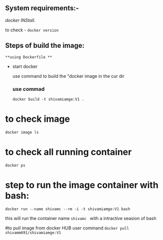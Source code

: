 ## System requirements:-

_docker INStall_.

to check - `docker version`

## Steps of build the image:

    **using Dockerfile **

- start docker

  use command to build the "docker image in the cur dir

  ### use commad

  `docker build -t shivamiamge:V1 . `

# to check image

`docker image ls`

# to check all running container

`docker ps `

# step to run the image container with bash:

`docker run --name shivamc --rm -i -t shivamiamge:V1 bash `

this will run the container name `shivamc ` with a intractive seasion of bash

#to pull image from docker HUB user command
`docker pull shivamm691/shivamiamge:V1`
